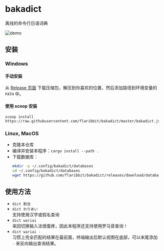 # bakadict

离线的命令行日语词典

![demo](https://user-images.githubusercontent.com/24885181/212703329-a306d9fd-b8f6-473c-836f-d9b19363fab1.png)

## 安装
### Windows
#### 手动安装
从 [Release 页面](https://github.com/flaribbit/bakadict/releases) 下载压缩包，解压到你喜欢的位置，然后添加路径到环境变量的 `PATH` 中。

#### 使用 scoop 安装
```
scoop install https://raw.githubusercontent.com/flaribbit/bakadict/master/bakadict.json
```

### Linux, MacOS
- 克隆本仓库
- 编译并安装本程序：`cargo install --path .`
- 下载数据库：
  ```bash
  mkdir -p ~/.config/bakadict/databases
  cd ~/.config/bakadict/databases
  wget https://github.com/flaribbit/bakadict/releases/download/databases/jp.db
  ```

## 使用方法
- `dict 割合`
- `dict わりあい`  
  支持使用汉字或假名查询
- `dict wariai`  
  来回切换输入法很蛋疼，因此本程序还支持使用罗马音查询！
- `dict wariai -`  
  习惯上完全匹配的结果在最前面，终端输出后默认视图在底部，可以末尾添加 `-` 来反向输出查询结果。
